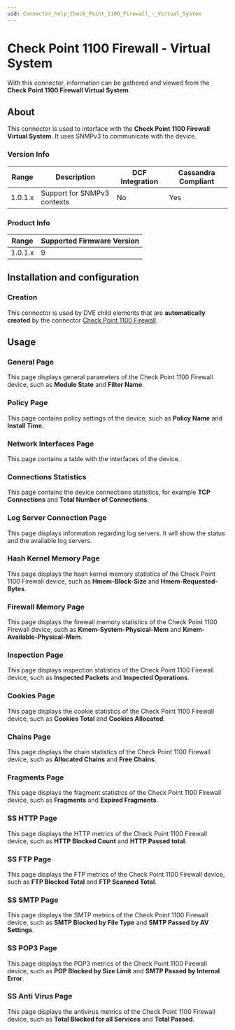 ```yaml
---
uid: Connector_help_Check_Point_1100_Firewall_-_Virtual_System
---
```


# Check Point 1100 Firewall - Virtual System

With this connector, information can be gathered and viewed from the **Check Point 1100 Firewall Virtual System**.

## About

This connector is used to interface with the **Check Point 1100 Firewall Virtual System**. It uses SNMPv3 to communicate with the device.

### Version Info

| Range | Description | DCF Integration | Cassandra Compliant |
|--|--|--|--|
| 1.0.1.x | Support for SNMPv3 contexts | No | Yes |

### Product Info

| Range | Supported Firmware Version |
|--|--|
| 1.0.1.x | 9 |

## Installation and configuration

### Creation

This connector is used by DVE child elements that are **automatically created** by the connector [Check Point 1100 Firewall](xref:Connector_help_Check_Point_1100_Firewall).

## Usage

### General Page

This page displays general parameters of the Check Point 1100 Firewall device, such as **Module State** and **Filter Name**.

### Policy Page

This page contains policy settings of the device, such as **Policy Name** and **Install Time**.

### Network Interfaces Page

This page contains a table with the interfaces of the device.

### Connections Statistics

This page contains the device connections statistics, for example **TCP Connections** and **Total Number of Connections**.

### Log Server Connection Page

This page displays information regarding log servers. It will show the status and the available log servers.

### Hash Kernel Memory Page

This page displays the hash kernel memory statistics of the Check Point 1100 Firewall device, such as **Hmem-Block-Size** and **Hmem-Requested-Bytes**.

### Firewall Memory Page

This page displays the firewall memory statistics of the Check Point 1100 Firewall device, such as **Kmem-System-Physical-Mem** and **Kmem-Available-Physical-Mem**.

### Inspection Page

This page displays inspection statistics of the Check Point 1100 Firewall device, such as **Inspected Packets** and **Inspected Operations**.

### Cookies Page

This page displays the cookie statistics of the Check Point 1100 Firewall device, such as **Cookies Total** and **Cookies Allocated**.

### Chains Page

This page displays the chain statistics of the Check Point 1100 Firewall device, such as **Allocated Chains** and **Free Chains**.

### Fragments Page

This page displays the fragment statistics of the Check Point 1100 Firewall device, such as **Fragments** and **Expired Fragments**.

### SS HTTP Page

This page displays the HTTP metrics of the Check Point 1100 Firewall device, such as **HTTP Blocked Count** and **HTTP Passed total**.

### SS FTP Page

This page displays the FTP metrics of the Check Point 1100 Firewall device, such as **FTP Blocked Total** and **FTP Scanned Total**.

### SS SMTP Page

This page displays the SMTP metrics of the Check Point 1100 Firewall device, such as **SMTP Blocked by File Type** and **SMTP Passed by AV Settings**.

### SS POP3 Page

This page displays the POP3 metrics of the Check Point 1100 Firewall device, such as **POP Blocked by Size Limit** and **SMTP Passed by Internal Error**.

### SS Anti Virus Page

This page displays the antivirus metrics of the Check Point 1100 Firewall device, such as **Total Blocked for all Services** and **Total Passed**.

